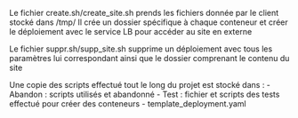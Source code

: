 Le fichier create.sh/create_site.sh prends les fichiers donnée par le client stocké dans /tmp/
Il crée un dossier spécifique à chaque conteneur et créer le déploiement avec le service LB pour accéder au site en externe

Le fichier suppr.sh/supp_site.sh supprime un déploiement avec tous les paramètres lui correspondant ainsi que le dossier comprenant le contenu du site

Une copie des scripts effectué tout le long du projet est stocké dans :
    - Abandon : scripts utilisés et abandonné
    - Test : fichier et scripts des tests effectué pour créer des conteneurs
    - template_deployment.yaml